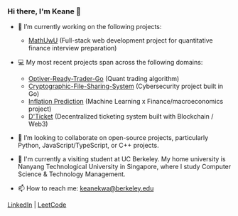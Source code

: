 ### Hi there, I'm Keane 👋

- 🔭 I’m currently working on the following projects:
  - [MathUwU](https://github.com/keanekwa/MathUwU) (Full-stack web development project for quantitative finance interview preparation)


- 💻 My most recent projects span across the following domains:
  - [Optiver-Ready-Trader-Go](https://github.com/keanekwa/Optiver-Ready-Trader-Go) (Quant trading algorithm)
  - [Cryptographic-File-Sharing-System](https://github.com/keanekwa/Cryptographic-File-Sharing-System) (Cybersecurity project built in Go)
  - [Inflation Prediction](https://github.com/keanekwa/Inflation-Prediction) (Machine Learning x Finance/macroeconomics project)
  - [D'Ticket](https://github.com/keanekwa/D-Ticket) (Decentralized ticketing system built with Blockchain / Web3)
  

- 🤝 I’m looking to collaborate on open-source projects, particularly Python, JavaScript/TypeScript, or C++ projects.


- 🏫 I'm currently a visiting student at UC Berkeley. My home university is Nanyang Technological University in Singapore, where I study Computer Science & Technology Management.


- 📫 How to reach me: keanekwa@berkeley.edu

[LinkedIn](https://www.linkedin.com/in/keane-kwa/) | [LeetCode](https://leetcode.com/keanekwa/)
